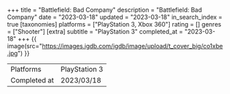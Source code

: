 +++
title = "Battlefield: Bad Company"
description = "Battlefield: Bad Company"
date = "2023-03-18"
updated = "2023-03-18"
in_search_index = true
[taxonomies]
platforms = ["PlayStation 3, Xbox 360"]
rating = []
genres = ["Shooter"]
[extra]
subtitle = "PlayStation 3"
completed_at = "2023-03-18"
+++
{{ image(src="https://images.igdb.com/igdb/image/upload/t_cover_big/co1xbe.jpg") }}

|              |            |
| ------------ | ---------- |
| Platforms    | PlayStation 3 |
| Completed at | 2023/03/18 |

